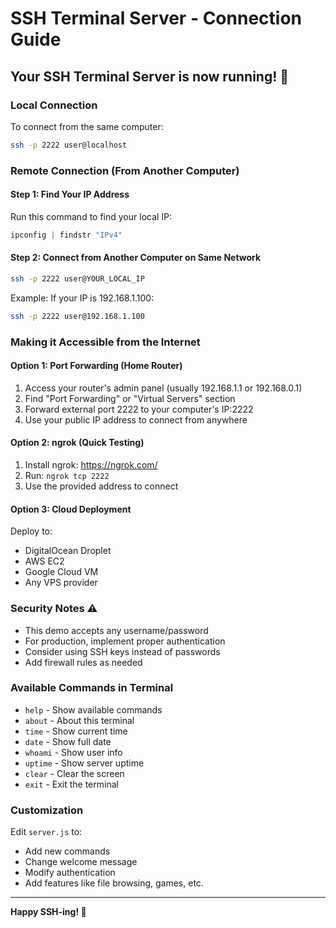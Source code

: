 # SSH Terminal Server - Connection Guide

## Your SSH Terminal Server is now running! 🚀

### Local Connection
To connect from the same computer:
```bash
ssh -p 2222 user@localhost
```

### Remote Connection (From Another Computer)

#### Step 1: Find Your IP Address
Run this command to find your local IP:
```powershell
ipconfig | findstr "IPv4"
```

#### Step 2: Connect from Another Computer on Same Network
```bash
ssh -p 2222 user@YOUR_LOCAL_IP
```

Example: If your IP is 192.168.1.100:
```bash
ssh -p 2222 user@192.168.1.100
```

### Making it Accessible from the Internet

#### Option 1: Port Forwarding (Home Router)
1. Access your router's admin panel (usually 192.168.1.1 or 192.168.0.1)
2. Find "Port Forwarding" or "Virtual Servers" section
3. Forward external port 2222 to your computer's IP:2222
4. Use your public IP address to connect from anywhere

#### Option 2: ngrok (Quick Testing)
1. Install ngrok: https://ngrok.com/
2. Run: `ngrok tcp 2222`
3. Use the provided address to connect

#### Option 3: Cloud Deployment
Deploy to:
- DigitalOcean Droplet
- AWS EC2
- Google Cloud VM
- Any VPS provider

### Security Notes ⚠️
- This demo accepts any username/password
- For production, implement proper authentication
- Consider using SSH keys instead of passwords
- Add firewall rules as needed

### Available Commands in Terminal
- `help` - Show available commands
- `about` - About this terminal
- `time` - Show current time
- `date` - Show full date
- `whoami` - Show user info
- `uptime` - Show server uptime
- `clear` - Clear the screen
- `exit` - Exit the terminal

### Customization
Edit `server.js` to:
- Add new commands
- Change welcome message
- Modify authentication
- Add features like file browsing, games, etc.

---
**Happy SSH-ing! 🎉**
